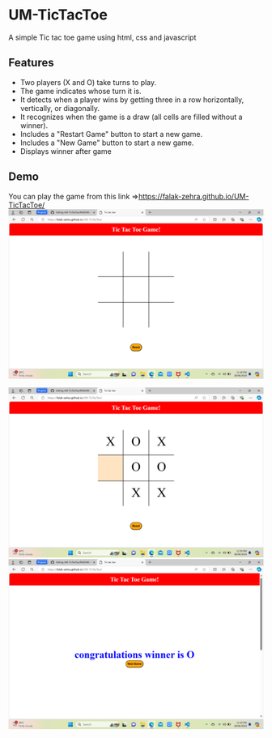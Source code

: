 # UM-TicTacToe
A simple Tic tac toe game using html, css and javascript
## Features

- Two players (X and O) take turns to play.
- The game indicates whose turn it is.
- It detects when a player wins by getting three in a row horizontally, vertically, or diagonally.
- It recognizes when the game is a draw (all cells are filled without a winner).
- Includes a "Restart Game" button to start a new game.
-  Includes a "New Game" button to start a new game.
-  Displays winner after game

## Demo

You can play the game from this link =>https://falak-zehra.github.io/UM-TicTacToe/
![Alt text](tictactoe1.png)

![Alt text](tictactoe2.png)
![Alt text](tictactoe3.png)





